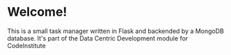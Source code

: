 # Welcome!

This is a small task manager written in Flask and backended by a MongoDB database. It's part of the Data Centric Development module for CodeInstitute


